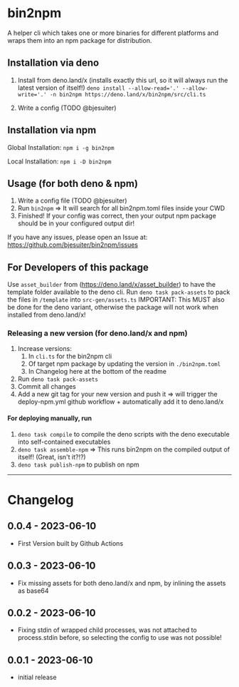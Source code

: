 # bin2npm

A helper cli which takes one or more binaries for different platforms and wraps them into an npm package for distribution.

## Installation via deno

1. Install from deno.land/x (installs exactly this url, so it will always run the latest version of itself!)
   `deno install --allow-read='.' --allow-write='.' -n bin2npm https://deno.land/x/bin2npm/src/cli.ts`

2. Write a config (TODO @bjesuiter)

## Installation via npm

Global Installation: `npm i -g bin2npm`

Local Installation: `npm i -D bin2npm`

## Usage (for both deno & npm)

1. Write a config file (TODO @bjesuiter)
2. Run `bin2npm` => It will search for all bin2npm.toml files inside your CWD
3. Finished! If your config was correct, then your output npm package should be in your configured output dir!

If you have any issues, please open an Issue at:
https://github.com/bjesuiter/bin2npm/issues

## For Developers of this package

Use `asset_builder` from (https://deno.land/x/asset_builder) to have the template folder available to the deno cli.
Run `deno task pack-assets` to pack the files in `/template` into `src-gen/assets.ts`
IMPORTANT: This MUST also be done for the deno variant, otherwise the package will not work when installed from deno.land/x!

### Releasing a new version (for deno.land/x and npm)

1. Increase versions:
   1. In `cli.ts` for the bin2npm cli
   2. Of target npm package by updating the version in `./bin2npm.toml`
   3. In Changelog here at the bottom of the readme
2. Run `deno task pack-assets`
3. Commit all changes
4. Add a new git tag for your new version and push it => will trigger the deploy-npm.yml github workflow + automatically add it to deno.land/x

#### For deploying manually, run

1.  `deno task compile` to compile the deno scripts with the deno executable into self-contained executables
2.  `deno task assemble-npm` => This runs bin2npm on the compiled output of itself! (Great, isn't it?!?)
3.  `deno task publish-npm` to publish on npm

---

# Changelog

## 0.0.4 - 2023-06-10

- First Version built by Github Actions

## 0.0.3 - 2023-06-10

- Fix missing assets for both deno.land/x and npm, by inlining the assets as base64

## 0.0.2 - 2023-06-10

- Fixing stdin of wrapped child processes, was not attached to process.stdin before, so selecting the config to use was not possible!

## 0.0.1 - 2023-06-10

- initial release

